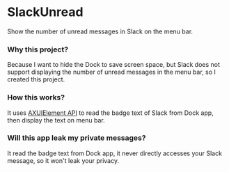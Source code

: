 # SlackUnread

Show the number of unread messages in Slack on the menu bar.

### Why this project?

Because I want to hide the Dock to save screen space, but Slack does not support displaying the number of unread messages in the menu bar, so I created this project.

### How this works?

It uses [AXUIElement API](https://developer.apple.com/documentation/applicationservices/axuielement_h) to read the badge text of Slack from Dock app, then display the text on menu bar.

### Will this app leak my private messages?

It read the badge text from Dock app, it never directly accesses your Slack message, so it won't leak your privacy.
